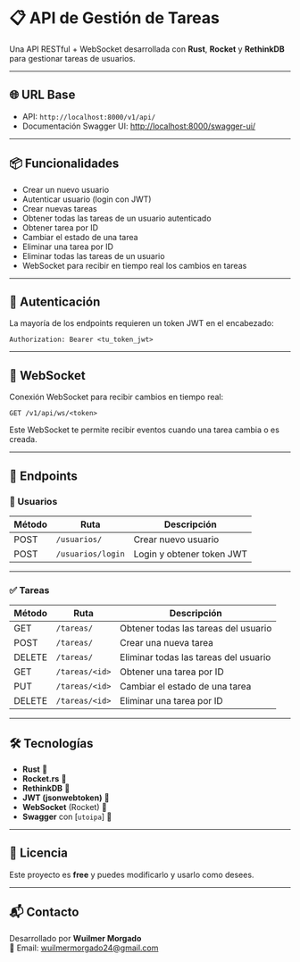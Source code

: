 
# 📋 API de Gestión de Tareas

Una API RESTful + WebSocket desarrollada con **Rust**, **Rocket** y **RethinkDB** para gestionar tareas de usuarios.

---

## 🌐 URL Base

- API: `http://localhost:8000/v1/api/`
- Documentación Swagger UI: [http://localhost:8000/swagger-ui/](http://localhost:8000/swagger-ui/)

---

## 📦 Funcionalidades

- Crear un nuevo usuario
- Autenticar usuario (login con JWT)
- Crear nuevas tareas
- Obtener todas las tareas de un usuario autenticado
- Obtener tarea por ID
- Cambiar el estado de una tarea
- Eliminar una tarea por ID
- Eliminar todas las tareas de un usuario
- WebSocket para recibir en tiempo real los cambios en tareas

---

## 🔐 Autenticación

La mayoría de los endpoints requieren un token JWT en el encabezado:

```http
Authorization: Bearer <tu_token_jwt>
```

---

## 🔁 WebSocket

Conexión WebSocket para recibir cambios en tiempo real:

```
GET /v1/api/ws/<token>
```

Este WebSocket te permite recibir eventos cuando una tarea cambia o es creada.

---

## 📌 Endpoints

### 👤 Usuarios

| Método | Ruta                         | Descripción                    |
|--------|------------------------------|--------------------------------|
| POST   | `/usuarios/`                | Crear nuevo usuario            |
| POST   | `/usuarios/login`           | Login y obtener token JWT      |

---

### ✅ Tareas

| Método | Ruta                          | Descripción                             |
|--------|-------------------------------|-----------------------------------------|
| GET    | `/tareas/`                   | Obtener todas las tareas del usuario    |
| POST   | `/tareas/`                   | Crear una nueva tarea                   |
| DELETE | `/tareas/`                   | Eliminar todas las tareas del usuario   |
| GET    | `/tareas/<id>`              | Obtener una tarea por ID                |
| PUT    | `/tareas/<id>`              | Cambiar el estado de una tarea          |
| DELETE | `/tareas/<id>`              | Eliminar una tarea por ID               |

---

## 🛠️ Tecnologías

- **Rust** 🦀
- **Rocket.rs** 🚀
- **RethinkDB** 🔁
- **JWT (jsonwebtoken)** 🔐
- **WebSocket** (Rocket) 📡
- **Swagger** con [`utoipa`] 📘

---

## 📄 Licencia

Este proyecto es **free** y puedes modificarlo y usarlo como desees.

---

## 📬 Contacto

Desarrollado por **Wuilmer Morgado**  
📧 Email: wuilmermorgado24@gmail.com
